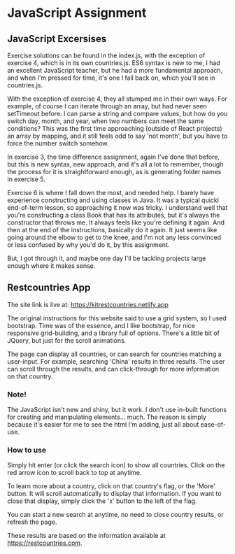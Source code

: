 # JavaScript Assignment

## JavaScript Excersises

Exercise solutions can be found in the index.js, with the exception of exercise 4, which is in its own countries.js. 
ES6 syntax is new to me, I had an excellent JavaScript teacher, but he had a more fundamental approach, and when I'm pressed for time, it's one I fall back on, which you'll see in countries.js. 

With the exception of exercise 4, they all stumped me in their own ways. For example, of course I can iterate through an array, but had never seen setTimeout before. I can parse a string and compare values, but how do you switch day, month, and year, when two numbers can meet the same conditions? This was the first time approaching (outside of React projects) an array by mapping, and it still feels odd to say 'not month', but you have to force the number switch somehow.

In exercise 3, the time difference assignment, again I've done that before, but this is new syntax, new approach, and it's all a lot to remember, though the process for it is straightforward enough, as is generating folder names in exercise 5.

Exercise 6 is where I fall down the most, and needed help. I barely have experience constructing and using classes in Java. It was a typical quickl end-of-term lesson, so approaching it now was tricky. I understand well that you're constructing a class Book that has its attributes, but it's always the constructor that throws me. It always feels like you're defining it again. And then at the end of the instructions, basically do it again. It just seems like going around the elbow to get to the knee, and I'm not any less convinced or less confused by why you'd do it, by this assignment. 

But, I got through it, and maybe one day I'll be tackling projects large enough where it makes sense.

## Restcountries App

The site link is live at: https://kitrestcountries.netlify.app

The original instructions for this website said to use a grid system, so I used bootstrap. Time was of the essence, and I like bootstrap, for nice responsive grid-building, and a library full of options. There's a little bit of JQuery, but just for the scroll animations.

The page can display all countries, or can search for countries matching a user-input. For example, searching 'China' results in three results. The user can scroll through the results, and can click-through for more information on that country.

### Note!
The JavaScript isn't new and shiny, but it work. I don't use in-built functions for creating and manipulating elements... much. The reason is simply because it's easier for me to see the html I'm adding, just all about ease-of-use.

### How to use
Simply hit enter (or click the search icon) to show all countries. Click on the red arrow icon to scroll back to top at anytime.

To learn more about a country, click on that country's flag, or the 'More' button. It will scroll automatically to display that information. If you want to close that display, simply click the 'x' button to the left of the flag.

You can start a new search at anytime, no need to close country results, or refresh the page.

These results are based on the information available at https://restcountries.com.

